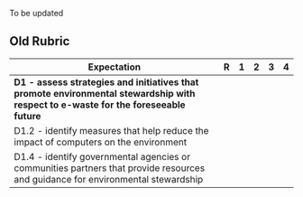 To be updated

Old Rubric
------------------

| Expectation                              | R    | 1    | 2    | 3    | 4    |
| ---------------------------------------- | ---- | ---- | ---- | ---- | ---- |
| **D1 - assess strategies and initiatives that promote environmental stewardship with respect to e-waste for the foreseeable future** |      |      |      |      |      |
| D1.2 - identify measures that help reduce the impact of computers on the environment |      |      |      |      |      |
| D1.4 - identify governmental agencies or communities partners that provide resources and guidance for environmental stewardship |      |      |      |      |      |

[1]: http://time.com/3035872/sixth-great-extinction/	"Time.com - Sixth Great Extinction"
[2]: https://www.theguardian.com/environment/radical-conservation/2015/oct/20/the-four-horsemen-of-the-sixth-mass-extinction	"The Guardian - 4 Horseman"
[3]: https://www.msn.com/en-au/news/world/what-the-%E2%80%98sixth-extinction%E2%80%99-will-look-like-in-the-oceans-the-largest-species-die-off-first/ar-BBwaQh0?li=AAgfYrC	"MSN - Ocean Extinction"
[4]: http://www.msn.com/en-gb/news/world/earth-faces-sixth-%E2%80%98great-extinction%E2%80%99-with-41percent-of-amphibians-set-to-go-the-way-of-the-dodo/ar-BBgMjJ9	"MSN - 41% of Amphibians"
[5]: http://www.cnn.com/2016/10/27/opinions/sutter-wwf-sixth-extinction/index.html	"WWF - Sixth Extinction"
[6]: http://www.natureworldnews.com/articles/15921/20150802/without-doubt-sixth-mass-extinction-event-occurring.htm	"Nature World News - Sixth Mass Extinction Event"
